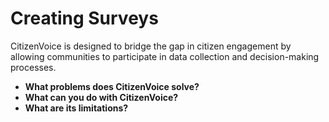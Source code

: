 # Creating Surveys

CitizenVoice is designed to bridge the gap in citizen engagement by
allowing communities to participate in data collection and
decision-making processes.

  - **What problems does CitizenVoice solve?**
  - **What can you do with CitizenVoice?**
  - **What are its limitations?**
